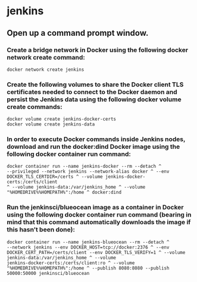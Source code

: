 # jenkins

## Open up a command prompt window.

### Create a bridge network in Docker using the following docker network create command:

<code>docker network create jenkins</code>

### Create the following volumes to share the Docker client TLS certificates needed to connect to the Docker daemon and persist the Jenkins data using the following docker volume create commands:

<code>docker volume create jenkins-docker-certs</code>
<br>
<code>docker volume create jenkins-data</code>

### In order to execute Docker commands inside Jenkins nodes, download and run the docker:dind Docker image using the following docker container run command:

<code>docker container run --name jenkins-docker --rm --detach ^
  --privileged --network jenkins --network-alias docker ^
  --env DOCKER_TLS_CERTDIR=/certs ^
  --volume jenkins-docker-certs:/certs/client ^
  --volume jenkins-data:/var/jenkins_home ^
  --volume "%HOMEDRIVE%%HOMEPATH%":/home ^
  docker:dind</code>

### Run the jenkinsci/blueocean image as a container in Docker using the following docker container run command (bearing in mind that this command automatically downloads the image if this hasn’t been done):

<code>docker container run --name jenkins-blueocean --rm --detach ^
  --network jenkins --env DOCKER_HOST=tcp://docker:2376 ^
  --env DOCKER_CERT_PATH=/certs/client --env DOCKER_TLS_VERIFY=1 ^
  --volume jenkins-data:/var/jenkins_home ^
  --volume jenkins-docker-certs:/certs/client:ro ^
  --volume "%HOMEDRIVE%%HOMEPATH%":/home ^
  --publish 8080:8080 --publish 50000:50000 jenkinsci/blueocean</code>
